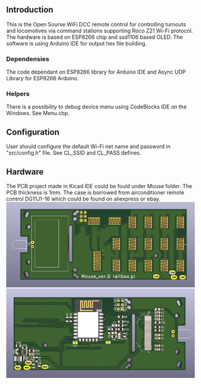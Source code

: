 ## Introduction
This is the Open Sourse WiFi DCC remote control for controlling turnouts and locomotives via command stations supporting Roco Z21 Wi-Fi protocol. 
The hardware is based on ESP8266 chip and ssd1106 based OLED.
The software is using Arduino IDE for output hex file building.
### Dependensies
The code dependant on ESP8266 library for Arduino IDE and Async UDP Library for ESP8266 Arduino.
### Helpers
There is a possibility to debug device menu using CodeBlocks IDE on the Windows. See Menu.cbp.

## Configuration
User should configure the default Wi-Fi net name and password in "src/config.h" file. See CL_SSID and CL_PASS defines.

## Hardware
The PCB project made in Kicad IDE could be fould under Mouse folder.
The PCB thickness is 1mm.
The case is borrowed from airconditioner remote control DG11J1-16 which could be found on aliexpress or ebay.  
![Top](/Mouse/top.PNG)
![Bottom](/Mouse/bottom.PNG)
